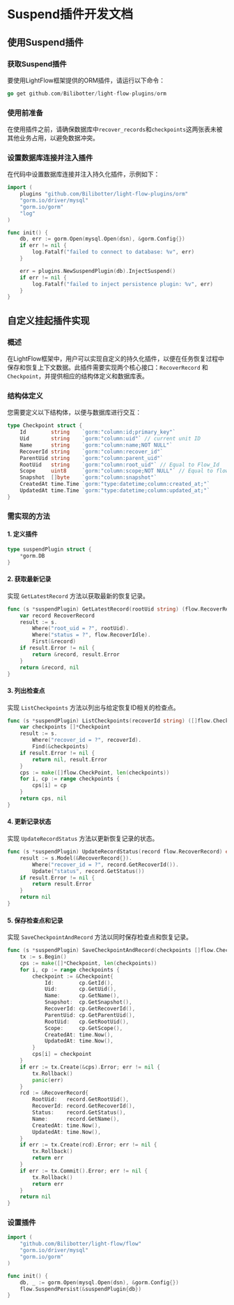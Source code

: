 # Suspend插件开发文档

## 使用Suspend插件

###  获取Suspend插件

要使用LightFlow框架提供的ORM插件，请运行以下命令：

```go
go get github.com/Bilibotter/light-flow-plugins/orm
```

### 使用前准备

在使用插件之前，请确保数据库中`recover_records`和`checkpoints`这两张表未被其他业务占用，以避免数据冲突。

### 设置数据库连接并注入插件

在代码中设置数据库连接并注入持久化插件，示例如下：

```go
import (
	plugins "github.com/Bilibotter/light-flow-plugins/orm"
	"gorm.io/driver/mysql"
	"gorm.io/gorm"
	"log"
)

func init() {
	db, err := gorm.Open(mysql.Open(dsn), &gorm.Config{})
	if err != nil {
		log.Fatalf("failed to connect to database: %v", err)
	}

	err = plugins.NewSuspendPlugin(db).InjectSuspend()
	if err != nil {
		log.Fatalf("failed to inject persistence plugin: %v", err)
	}
}
```

## 自定义挂起插件实现

### 概述

在LightFlow框架中，用户可以实现自定义的持久化插件，以便在任务恢复过程中保存和恢复上下文数据。此插件需要实现两个核心接口：`RecoverRecord` 和 `Checkpoint`，并提供相应的结构体定义和数据库表。

###  结构体定义

您需要定义以下结构体，以便与数据库进行交互：

```go
type Checkpoint struct {
	Id        string    `gorm:"column:id;primary_key"`
	Uid       string    `gorm:"column:uid"` // current unit ID
	Name      string    `gorm:"column:name;NOT NULL"`
	RecoverId string    `gorm:"column:recover_id"`
	ParentUid string    `gorm:"column:parent_uid"`
	RootUid   string    `gorm:"column:root_uid"` // Equal to Flow_Id
	Scope     uint8     `gorm:"column:scope;NOT NULL"` // Equal to flow.StepScope or flow.ProcessScope or flow.FlowScope
	Snapshot  []byte    `gorm:"column:snapshot"`
	CreatedAt time.Time `gorm:"type:datetime;column:created_at;"`
	UpdatedAt time.Time `gorm:"type:datetime;column:updated_at;"`
}
```

### 需实现的方法

#### 1. 定义插件

```go
type suspendPlugin struct {
	*gorm.DB
}
```

#### 2. 获取最新记录

实现 `GetLatestRecord` 方法以获取最新的恢复记录。

```go
func (s *suspendPlugin) GetLatestRecord(rootUid string) (flow.RecoverRecord, error) {
	var record RecoverRecord
	result := s.
		Where("root_uid = ?", rootUid).
		Where("status = ?", flow.RecoverIdle).
		First(&record)
	if result.Error != nil {
		return &record, result.Error
	}
	return &record, nil
}
```

#### 3. 列出检查点

实现 `ListCheckpoints` 方法以列出与给定恢复ID相关的检查点。

```go
func (s *suspendPlugin) ListCheckpoints(recoverId string) ([]flow.CheckPoint, error) {
	var checkpoints []*Checkpoint
	result := s.
		Where("recover_id = ?", recoverId).
		Find(&checkpoints)
	if result.Error != nil {
		return nil, result.Error
	}
	cps := make([]flow.CheckPoint, len(checkpoints))
	for i, cp := range checkpoints {
		cps[i] = cp
	}
	return cps, nil
}
```

#### 4. 更新记录状态

实现 `UpdateRecordStatus` 方法以更新恢复记录的状态。

```go
func (s *suspendPlugin) UpdateRecordStatus(record flow.RecoverRecord) error {
	result := s.Model(&RecoverRecord{}).
		Where("recover_id = ?", record.GetRecoverId()).
		Update("status", record.GetStatus())
	if result.Error != nil {
		return result.Error
	}
	return nil
}
```

#### 5. 保存检查点和记录

实现 `SaveCheckpointAndRecord` 方法以同时保存检查点和恢复记录。

```go
func (s *suspendPlugin) SaveCheckpointAndRecord(checkpoints []flow.CheckPoint, record flow.RecoverRecord) error {
	tx := s.Begin()
	cps := make([]*Checkpoint, len(checkpoints))
	for i, cp := range checkpoints {
		checkpoint := &Checkpoint{
			Id:        cp.GetId(),
			Uid:       cp.GetUid(),
			Name:      cp.GetName(),
			Snapshot:  cp.GetSnapshot(),
			RecoverId: cp.GetRecoverId(),
			ParentUid: cp.GetParentUid(),
			RootUid:   cp.GetRootUid(),
			Scope:     cp.GetScope(),
			CreatedAt: time.Now(),
			UpdatedAt: time.Now(),
		}
		cps[i] = checkpoint
	}
	if err := tx.Create(&cps).Error; err != nil {
		tx.Rollback()
		panic(err)
	}
	rcd := &RecoverRecord{
		RootUid:   record.GetRootUid(),
		RecoverId: record.GetRecoverId(),
		Status:    record.GetStatus(),
		Name:      record.GetName(),
		CreatedAt: time.Now(),
		UpdatedAt: time.Now(),
	}
	if err := tx.Create(rcd).Error; err != nil {
		tx.Rollback()
		return err
	}
	if err := tx.Commit().Error; err != nil {
		tx.Rollback()
		return err
	}
	return nil
}
```

### 设置插件

```go
import (
    "github.com/Bilibotter/light-flow/flow"
    "gorm.io/driver/mysql"
    "gorm.io/gorm"
)

func init() {
    db, _ := gorm.Open(mysql.Open(dsn), &gorm.Config{})
    flow.SuspendPersist(&suspendPlugin{db})
}
```

